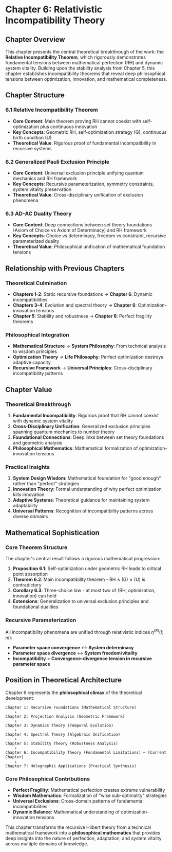 # Chapter 6: Relativistic Incompatibility Theory

## Chapter Overview

This chapter presents the central theoretical breakthrough of the work: the **Relative Incompatibility Theorem**, which rigorously demonstrates fundamental tensions between mathematical perfection (RH) and dynamic system vitality. Building upon the stability analysis from Chapter 5, this chapter establishes incompatibility theorems that reveal deep philosophical tensions between optimization, innovation, and mathematical completeness.

## Chapter Structure

### 6.1 Relative Incompatibility Theorem
- **Core Content**: Main theorem proving RH cannot coexist with self-optimization plus continuous innovation
- **Key Concepts**: Geometric RH, self-optimization strategy (G), continuous birth condition (U)
- **Theoretical Value**: Rigorous proof of fundamental incompatibility in recursive systems

### 6.2 Generalized Pauli Exclusion Principle
- **Core Content**: Universal exclusion principle unifying quantum mechanics and RH framework
- **Key Concepts**: Recursive parameterization, symmetry constraints, system vitality preservation
- **Theoretical Value**: Cross-disciplinary unification of exclusion phenomena

### 6.3 AD-AC Duality Theory
- **Core Content**: Deep connections between set theory foundations (Axiom of Choice vs Axiom of Determinacy) and RH framework
- **Key Concepts**: Choice vs determinacy, freedom vs constraint, recursive parameterized duality
- **Theoretical Value**: Philosophical unification of mathematical foundation tensions

## Relationship with Previous Chapters

### Theoretical Culmination
- **Chapters 1-2**: Static recursive foundations → **Chapter 6**: Dynamic incompatibilities
- **Chapters 3-4**: Evolution and spectral theory → **Chapter 6**: Optimization-innovation tensions
- **Chapter 5**: Stability and robustness → **Chapter 6**: Perfect fragility theorems

### Philosophical Integration
- **Mathematical Structure** → **System Philosophy**: From technical analysis to wisdom principles
- **Optimization Theory** → **Life Philosophy**: Perfect optimization destroys adaptive capacity
- **Recursive Framework** → **Universal Principles**: Cross-disciplinary incompatibility patterns

## Chapter Value

### Theoretical Breakthrough
1. **Fundamental Incompatibility**: Rigorous proof that RH cannot coexist with dynamic system vitality
2. **Cross-Disciplinary Unification**: Generalized exclusion principles spanning quantum mechanics to number theory
3. **Foundational Connections**: Deep links between set theory foundations and geometric analysis
4. **Philosophical Mathematics**: Mathematical formalization of optimization-innovation tensions

### Practical Insights
1. **System Design Wisdom**: Mathematical foundation for "good enough" rather than "perfect" strategies
2. **Innovation Theory**: Formal understanding of why perfect optimization kills innovation
3. **Adaptive Systems**: Theoretical guidance for maintaining system adaptability
4. **Universal Patterns**: Recognition of incompatibility patterns across diverse domains

## Mathematical Sophistication

### Core Theorem Structure
The chapter's central result follows a rigorous mathematical progression:

1. **Proposition 6.1**: Self-optimization under geometric RH leads to critical point absorption
2. **Theorem 6.2**: Main incompatibility theorem - RH ∧ (G) ∧ (U) is contradictory  
3. **Corollary 6.3**: Three-choice law - at most two of {RH, optimization, innovation} can hold
4. **Extensions**: Generalization to universal exclusion principles and foundational dualities

### Recursive Parameterization
All incompatibility phenomena are unified through relativistic indices $\eta^{(R)}(l; m)$:
- **Parameter space convergence** ↔ **System determinacy**
- **Parameter space divergence** ↔ **System freedom/vitality**
- **Incompatibility** = **Convergence-divergence tension in recursive parameter space**

## Position in Theoretical Architecture

Chapter 6 represents the **philosophical climax** of the theoretical development:

```
Chapter 1: Recursive Foundations (Mathematical Structure)
    ↓
Chapter 2: Projection Analysis (Geometric Framework)
    ↓  
Chapter 3: Dynamics Theory (Temporal Evolution)
    ↓
Chapter 4: Spectral Theory (Algebraic Unification)
    ↓
Chapter 5: Stability Theory (Robustness Analysis)
    ↓
Chapter 6: Incompatibility Theory (Fundamental Limitations) ← [Current Chapter]
    ↓
Chapter 7: Holographic Applications (Practical Synthesis)
```

### Core Philosophical Contributions
- **Perfect Fragility**: Mathematical perfection creates extreme vulnerability
- **Wisdom Mathematics**: Formalization of "wise sub-optimality" strategies
- **Universal Exclusions**: Cross-domain patterns of fundamental incompatibilities  
- **Dynamic Balance**: Mathematical understanding of optimization-innovation tensions

This chapter transforms the recursive Hilbert theory from a technical mathematical framework into a **philosophical mathematics** that provides deep insights into the nature of perfection, adaptation, and system vitality across multiple domains of knowledge.

